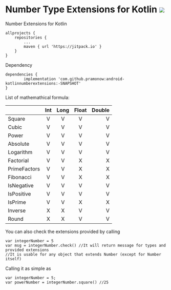 # Number Type Extensions for Kotlin [![](https://jitpack.io/v/pramonow/android-kotlinnumberextensions.svg)](https://jitpack.io/#pramonow/android-kotlinnumberextensions)



Number Extensions for Kotlin

	allprojects {
		repositories {
			...
			maven { url 'https://jitpack.io' }
		}
	}
  
Dependency

	dependencies {
	        implementation 'com.github.pramonow:android-kotlinnumberextensions:-SNAPSHOT'
	}
	

List of mathemathical formula:

|               | Int        | Long       | Float      | Double    |
| ------------- |:----------:|:----------:|:----------:|----------:|
| Square        |V            |V            |V            |V           |
| Cubic         |V            |V            |V            |V           |
| Power         |V            |V            |V            |V           |
| Absolute      |V            |V            |V            |V           |
| Logarithm     |V            |V            |V            |V           |
| Factorial     |V            |V            |X            |X           |
| PrimeFactors  |V            |V            |X            |X           |
| Fibonacci     |V            |V            |X            |X           |
| IsNegative    |V            |V            |V            |V           |
| IsPositive    |V            |V            |V            |V           |
| IsPrime       |V            |V            |X            |X           |
| Inverse       |X            |X            |V            |V           |
| Round         |X            |X            |V            |V           |

You can also check the extensions provided by calling
    
    var integerNumber = 5
    var msg = integerNumber.check() //It will return message for types and provided extensions
    //It is usable for any object that extends Number (except for Number itself)

Calling it as simple as

    var integerNumber = 5;
    var powerNumber = integerNumber.square() //25
